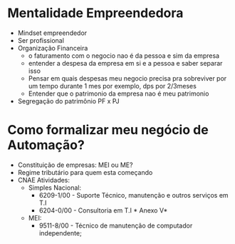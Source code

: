 # Mentalidade Empreendedora
- Mindset empreendedor
- Ser profissional
- Organização Financeira
	- o faturamento com o negocio nao é da pessoa e sim da empresa 
	- entender a despesa da empresa em si e a pessoa e saber separar isso
	- Pensar em quais despesas meu negocio precisa pra sobreviver por um tempo durante 1 mes por exemplo, dps por 2/3meses
	- Entender que o patrimonio da empresa nao é meu patrimonio
- Segregação do patrimônio PF x PJ

# Como formalizar meu negócio de Automação?
- Constituição de empresas: MEI ou ME?
- Regime tributário para quem esta começando
- CNAE Atividades:
	- Simples Nacional:
		- 6209-1/00 - Suporte Técnico, manutenção e outros serviços em T.I
		- 6204-0/00 - Consultoria em T.I * Anexo V*
	- MEI:
		- 9511-8/00 - Técnico de manutenção de computador independente;